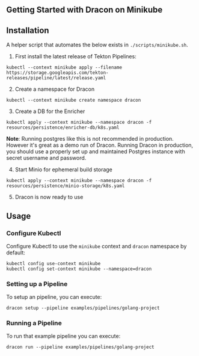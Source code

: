 ## Getting Started with Dracon on Minikube

## Installation

A helper script that automates the below exists in `./scripts/minikube.sh`.

1. First install the latest release of Tekton Pipelines:
```
kubectl --context minikube apply --filename https://storage.googleapis.com/tekton-releases/pipeline/latest/release.yaml
```
2. Create a namespace for Dracon
```
kubectl --context minikube create namespace dracon
```
3. Create a DB for the Enricher
```
kubectl apply --context minikube --namespace dracon -f resources/persistence/enricher-db/k8s.yaml
```
**Note**: Running postgres like this is not recommended in production. However it's great as a demo run of Dracon. Running Dracon in production, you should use a properly set up and maintained Postgres instance with secret username and password.

4. Start Minio for ephemeral build storage
```
kubectl apply --context minikube --namespace dracon -f resources/persistence/minio-storage/k8s.yaml
```
5. Dracon is now ready to use


## Usage

### Configure Kubectl

Configure Kubectl to use the `minikube` context and `dracon` namespace by default:
```
kubectl config use-context minikube
kubectl config set-context minikube --namespace=dracon
```

### Setting up a Pipeline
To setup an pipeline, you can execute:
```
dracon setup --pipeline examples/pipelines/golang-project
```

### Running a Pipeline
To run that example pipeline you can execute:
```
dracon run --pipeline examples/pipelines/golang-project
```
